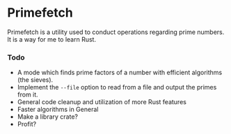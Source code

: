 # Primefetch

Primefetch is a utility used to conduct operations regarding prime numbers. It is a way for me to learn Rust.

### Todo
- A mode which finds prime factors of a number with efficient algorithms (the sieves).
- Implement the `--file` option to read from a file and output the primes from it.
- General code cleanup and utilization of more Rust features
- Faster algorithms in General
- Make a library crate? 
- Profit?
